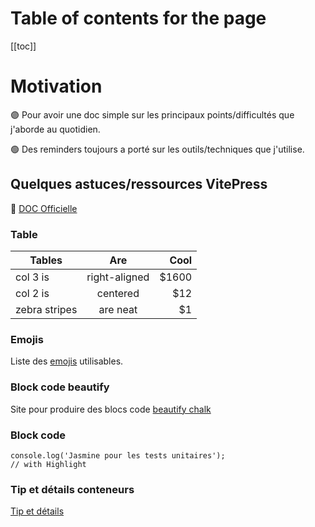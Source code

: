 # Table of contents for the page
[[toc]]

# Motivation

:purple_circle: Pour avoir une doc simple sur les principaux points/difficultés que j'aborde au quotidien.

:green_circle: Des reminders toujours a porté sur les outils/techniques que j'utilise.

## Quelques astuces/ressources VitePress

:red_circle: [DOC Officielle](https://vitepress.vuejs.org/)

### Table

| Tables        |      Are      |  Cool |
|---------------|:-------------:|------:|
| col 3 is      | right-aligned | $1600 |
| col 2 is      |   centered    |   $12 |
| zebra stripes |   are neat    |    $1 |

### Emojis

Liste des [emojis](https://github.com/markdown-it/markdown-it-emoji/blob/master/lib/data/full.json) utilisables.

### Block code beautify

Site pour produire des blocs code [beautify chalk](https://chalk.ist)

### Block code

```js{2}
console.log('Jasmine pour les tests unitaires');
// with Highlight
```

### Tip et détails conteneurs

[Tip et détails](https://vitepress.vuejs.org/guide/markdown.html#custom-containers)
